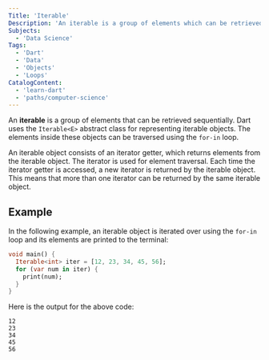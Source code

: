 ```yaml
---
Title: 'Iterable'
Description: 'An iterable is a group of elements which can be retrieved sequentially.'
Subjects:
  - 'Data Science'
Tags:
  - 'Dart'
  - 'Data'
  - 'Objects'
  - 'Loops'
CatalogContent:
  - 'learn-dart'
  - 'paths/computer-science'
---
```


An **iterable** is a group of elements that can be retrieved sequentially. Dart uses the `Iterable<E>` abstract class for representing iterable objects. The elements inside these objects can be traversed using the `for-in` loop.

An iterable object consists of an iterator getter, which returns elements from the iterable object. The iterator is used for element traversal. Each time the iterator getter is accessed, a new iterator is returned by the iterable object. This means that more than one iterator can be returned by the same iterable object.

## Example

In the following example, an iterable object is iterated over using the `for-in` loop and its elements are printed to the terminal:

```dart
void main() {
  Iterable<int> iter = [12, 23, 34, 45, 56];
  for (var num in iter) {
    print(num);
  }
}
```

Here is the output for the above code:

```shell
12
23
34
45
56
```
